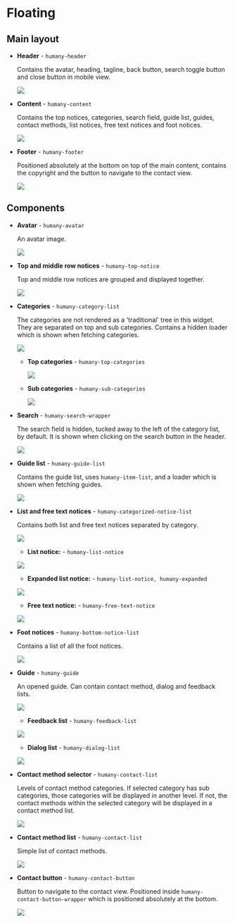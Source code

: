 # Floating

## Main layout
- **Header** - `humany-header`

    Contains the avatar, heading, tagline, back button, search toggle button and close button in mobile view.

    ![](images/header.png)

- **Content** - `humany-content`

    Contains the top notices, categories, search field, guide list, guides, contact methods, list notices, free text notices and foot notices.

    ![](images/content.png)

- **Footer** - `humany-footer`

    Positioned absolutely at the bottom on top of the main content, contains the copyright and the button to navigate to the contact view.

    ![](images/footer.png)

## Components
- **Avatar** - `humany-avatar`

    An avatar image.

    ![](images/avatar.png)

- **Top and middle row notices** - `humany-top-notice`

    Top and middle row notices are grouped and displayed together.

    ![](images/top-notice.png)

- **Categories** - `humany-category-list`

    The categories are not rendered as a 'traditional' tree in this widget. They are separated on top and sub categories. Contains a hidden loader which is shown when fetching categories.

    ![](images/categories.png)

    - **Top categories** - `humany-top-categories`

        ![](images/top-categories.png)
        
    - **Sub categories** - `humany-sub-categories`

        ![](images/sub-categories.png)

- **Search** - `humany-search-wrapper`
    
    The search field is hidden, tucked away to the left of the category list, by default. It is shown when clicking on the search button in the header.

    ![](images/search-wrapper.png)

- **Guide list** - `humany-guide-list`

    Contains the guide list, uses `humany-item-list`, and a loader which is shown when fetching guides.

    ![](images/guide-list.png)


- **List and free text notices** - `humany-categorized-notice-list`

    Contains both list and free text notices separated by category.

    ![](images/categorized-notice-list.png)

    - **List notice:** - `humany-list-notice`

    ![](images/list-notice.png)

    - **Expanded list notice:** - `humany-list-notice, humany-expanded`

    ![](images/list-notice-expanded.png)
    
    - **Free text notice:** - `humany-free-text-notice`

    ![](images/free-text-notice.png)

- **Foot notices** - `humany-bottom-notice-list`

    Contains a list of all the foot notices.

    ![](images/foot-notices.png)

    
- **Guide** - `humany-guide`

    An opened guide. Can contain contact method, dialog and feedback lists.

    ![](images/guide.png)

    - **Feedback list** - `humany-feedback-list`

    ![](images/feedback-list.png)

    - **Dialog list** - `humany-dialog-list`
    
    ![](images/dialog-list.png)

- **Contact method selector** - `humany-contact-list`

    Levels of contact method categories. If selected category has sub categories, those categories will be displayed in another level.
    If not, the contact methods within the selected category will be displayed in a contact method list.

    ![](images/contact-selector.png)

- **Contact method list** - `humany-contact-list`

    Simple list of contact methods.

    ![](images/contact-list.png)

- **Contact button** - `humany-contact-button`

    Button to navigate to the contact view. Positioned inside `humany-contact-button-wrapper` which is positioned absolutely at the bottom.

    ![](images/contact-button.png)